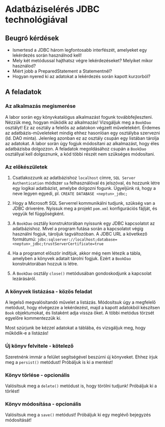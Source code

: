 # Adatbáziselérés JDBC technológiával

## Beugró kérdések
- Ismertesd a JDBC három legfontosabb interfészét, amelyeket egy lekérdezés során használnod kell!
- Mely két metódussal hajthatsz végre lekérdezéseket? Melyiket mikor használod?
- Miért jobb a PreparedStatement a Statementnél?
- Hogyan nyered ki az adatokat a lekérdezés során kapott kurzorból?

## A feladatok

### Az alkalmazás megismerése

A labor során egy könyvkatalógus alkalmazást fogunk továbbfejleszteni. Nézzük meg,
hogyan működik az alkalmazás! Vizsgáljuk meg a `BookDao` osztályt! Ez az osztály a felelős
az adatokon végzett műveletekért. Érdemes az adatbázis-műveleteket mindig ehhez hasonlóan
egy osztályba szervezni (ld. DAO minta). Jelenleg azonban ez az osztály csupán egy listában
tárolja az adatokat. A labor során úgy fogjuk módosítani az alkalmazást, hogy éles adatbázisba
dolgozzon. A feladatok megoldásához csupán a `BookDao` osztállyal kell dolgoznunk, a kód
többi részét nem szükséges módosítani.

### Az előkészületek

1. Csatlakozzunk az adatbázishoz `localhost` címre, `SQL Server Authentication` módszer `sa` felhasználóval és jelszóval,
és hozzunk létre egy logikai adatbázist, amelybe dolgozni
fogunk. Ügyeljünk rá, hogy a neve legyen egyedi, pl.
`CREATE DATABASE <neptun>_jdbc;`

2. Hogy a Microsoft SQL Serverrel kommunikálni tudjunk, szükség van a JDBC driverére.
Nyissuk meg a projekt `pom.xml` konfigurációs fájlját, és vegyük fel függőségként.

3. A `BookDao` osztály konstruktorában nyissunk egy JDBC kapcsolatot az adatbázishoz.
Mivel a program futása során a kapcsolatot végig használni fogjuk, tároljuk tagváltozóban.
A JDBC URL a következő formátumú:
`jdbc:sqlserver://localhost;database=<neptun>_jdbc;trustServerCertificate=true`

4. Ha a programot először indítjuk, akkor még nem létezik a tábla, amelyben a könyvek
adatait tárolni fogjuk. Ezért a `BookDao` konstruktorában hozzuk is létre.

5. A `BookDao` osztály `close()` metódusában gondoskodjunk a kapcsolat lezárásáról.

### A könyvek listázása - közös feladat

A legelső megvalósítandó művelet a listázás. Módosítsuk úgy a megfelelő metódust, hogy
elvégezze a lekérdezést, majd a kapott adatokból készítsen `Book` objektumokat, és listaként
adja vissza őket. A többi metódus törzsét egyelőre kommentezzük ki.

Most szúrjunk be kézzel adatokat a táblába, és vizsgáljuk meg, hogy működik-e a listázás!

### Új könyv felvitele - kötelező

Szeretnénk immár a felület segítségével beszúrni új könyveket. Ehhez írjuk meg a
`persist()` metódust! Próbáljuk is ki a mentést!

### Könyv törlése - opcionális

Valósítsuk meg a `delete()` metódust is, hogy törölni tudjunk! Próbáljuk ki a törlést!

### Könyv módosítása - opcionális

Valósítsuk meg a `save()` metódust! Próbáljuk ki egy meglévő bejegyzés módosítását!
